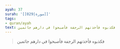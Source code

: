 ```yaml
---
ayah: 37
surah: '[[029|سورة]]'
tags:
- quran/ayah
text: فكذبوه فأخذتهم الرجفة فأصبحوا في دارهم جاثمين
---
```

> فكذبوه فأخذتهم الرجفة فأصبحوا في دارهم جاثمين
